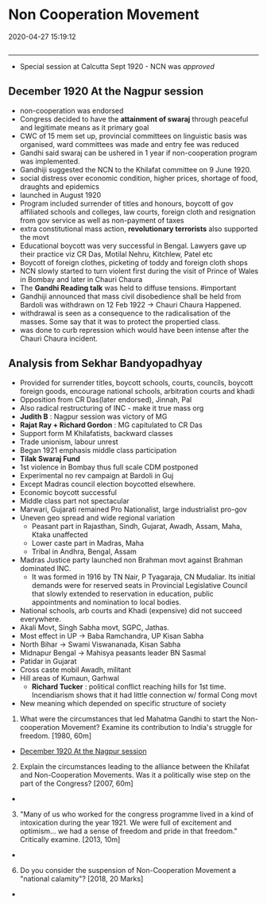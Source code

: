# Non Cooperation Movement
2020-04-27 15:19:12
```toc
```
---


-   Special session at Calcutta Sept 1920 - NCN was *approved*

##   December 1920 At the Nagpur session
-   non-cooperation was endorsed
-   Congress decided to have the **attainment of swaraj** through peaceful and legitimate means as it primary goal
-   CWC of 15 mem set up, provincial committees on linguistic basis was organised, ward committees was made and entry fee was reduced
-   Gandhi said swaraj can be ushered in 1 year if non-cooperation program was implemented.
-   Gandhiji suggested the NCN to the Khilafat committee on 9 June 1920.
-   social distress over economic condition, higher prices, shortage of food, draughts and epidemics
-   launched in August 1920
-   Program included surrender of titles and honours, boycott of gov affiliated schools and colleges, law courts, foreign cloth and resignation from gov service as well as non-payment of taxes
-   extra constitutional mass action, **revolutionary terrorists** also supported the movt
-   Educational boycott was very successful in Bengal. Lawyers gave up their practice viz CR Das, Motilal Nehru, Kitchlew, Patel etc
-   Boycott of foreign clothes, picketing of toddy and foreign cloth shops
-   NCN slowly started to turn violent first during the visit of Prince of Wales in Bombay and later in Chauri Chaura
-   The **Gandhi Reading talk** was held to diffuse tensions. #important 
-   Gandhiji announced that mass civil disobedience shall be held from Bardoli was withdrawn on 12 Feb 1922 -> Chauri Chaura Happened.
-   withdrawal is seen as a consequence to the radicalisation of the masses. Some say that it was to protect the propertied class.
-   was done to curb repression which would have been intense after the Chauri Chaura incident.
 
## Analysis from Sekhar Bandyopadhyay
-   Provided for surrender titles, boycott schools, courts, councils, boycott foreign goods, encourage national schools, arbitration courts and khadi
-   Opposition from CR Das(later endorsed), Jinnah, Pal
-   Also radical restructuring of INC - make it true mass org
-   **Judith B** : Nagpur session was victory of MG
-   **Rajat Ray + Richard Gordon** : MG capitulated to CR Das
-   Support form M Khilafatists, backward classes
-   Trade unionism, labour unrest
-   Began 1921 emphasis middle class participation
-   **Tilak Swaraj Fund**
-   1st violence in Bombay thus full scale CDM postponed
-   Experimental no rev campaign at Bardoli in Guj
-   Except Madras council election boycotted elsewhere.
-   Economic boycott successful
-   Middle class part not spectacular
-   Marwari, Gujarati remained Pro Nationalist, large industrialist pro-gov
-   Uneven geo spread and wide regional variation
    -   Peasant part in Rajasthan, Sindh, Gujarat, Awadh, Assam, Maha, Ktaka unaffected
    -   Lower caste part in Madras, Maha
    -   Tribal in Andhra, Bengal, Assam
-   Madras Justice party launched non Brahman movt against Brahman dominated INC.
	- It was formed in 1916 by TN Nair, P Tyagaraja, CN Mudaliar. Its initial demands were for reserved seats in Provincial Legislative Council that slowly extended to reservation in education, public appointments and nomination to local bodies.
-   National schools, arb courts and Khadi (expensive) did not succeed everywhere.
-   Akali Movt, Singh Sabha movt, SGPC, Jathas.
-   Most effect in UP -> Baba Ramchandra, UP Kisan Sabha
-   North Bihar -> Swami Viswananada, Kisan Sabha
-   Midnapur Bengal -> Mahisya peasants leader BN Sasmal
-   Patidar in Gujarat
-   Cross caste mobil Awadh, militant
-   Hill areas of Kumaun, Garhwal
    -   **Richard Tucker** : political conflict reaching hills for 1st time. Incendiarism shows that it had little connection w/ formal Cong movt
-   New meaning which depended on specific structure of society






1. What were the circumstances that led Mahatma Gandhi to start the Non-cooperation Movement? Examine its contribution to India's struggle for freedom. [1980, 60m]
-   [December 1920 At the Nagpur session](onenote:[[Non]]%20Cooperation%20Movement&section-id={37BC67AA-EA4F-44B7-95FF-DB5FBDDC54D7}&page-id={97C9C489-D1DD-448B-ADD4-176BA77FA474}&object-id={0DAA6D60-8829-4458-8BA0-EB951B999AC8}&10&base-path=https://d.docs.live.net/bbc8be5bd337910c/Documents/History%20Optional/Modern%20History/Part%20II/Rise%20of%20Gandhi.one)






2. Explain the circumstances leading to the alliance between the Khilafat and Non-Cooperation Movements. Was it a politically wise step on the part of the Congress? [2007, 60m]
-   







3. "Many of us who worked for the congress programme lived in a kind of intoxication during the year 1921. We were full of excitement and optimism... we had a sense of freedom and pride in that freedom." Critically examine. [2013, 10m]
-

6. Do you consider the suspension of Non-Cooperation Movement a "national calamity"?
[2018, 20 Marks]
-
